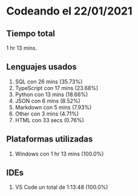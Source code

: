 # Codeando el 22/01/2021

## Tiempo total
1 hr 13 mins.

## Lenguajes usados
1. SQL con 26 mins (35.73%)
1. TypeScript con 17 mins (23.68%)
1. Python con 13 mins (18.66%)
1. JSON con 6 mins (8.52%)
1. Markdown con 5 mins (7.93%)
1. Other con 3 mins (4.71%)
1. HTML con 33 secs (0.76%)

## Plataformas utilizadas
1. Windows con 1 hr 13 mins (100.0%)

## IDEs
1. VS Code un total de 1:13:48 (100.0%)
